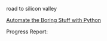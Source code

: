 road to silicon valley 


[Automate the Boring Stuff with Python](https://automatetheboringstuff.com/)


Progress Report:
